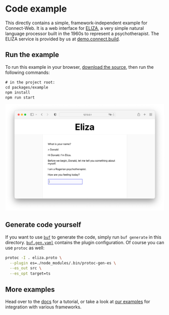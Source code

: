 # Code example

This directly contains a simple, framework-independent example for Connect-Web.
It is a web interface for [ELIZA](https://en.wikipedia.org/wiki/ELIZA), a very
simple natural language processor built in the 1960s to represent a 
psychotherapist. The ELIZA service is provided by us at [demo.connect.build](https://demo.connect.build). 

## Run the example

To run this example in your browser, [download the source](https://github.com/bufbuild/connect-web/archive/refs/heads/main.zip),
then run the following commands:

```shell
# in the project root:
cd packages/example
npm install
npm run start
```

![Screenshot](README.png)

## Generate code yourself

If you want to use [`buf`](https://github.com/bufbuild/buf) to generate the code, 
simply run `buf generate` in this directory. [`buf.gen.yaml`](./buf.gen.yaml) 
contains the plugin configuration. Of course you can use `protoc` as well:

```bash
protoc -I . eliza.proto \
  --plugin es=./node_modules/.bin/protoc-gen-es \
  --es_out src \
  --es_opt target=ts
```

## More examples

Head over to the [docs](https://connect.build/docs/web/getting-started) for a 
tutorial, or take a look at [our examples](https://github.com/bufbuild/connect-web-integration)
for integration with various frameworks.
